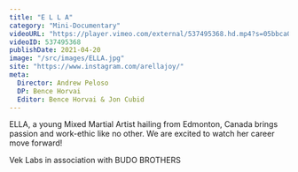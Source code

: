 ```yaml
---
title: "E L L A"
category: "Mini-Documentary"
videoURL: "https://player.vimeo.com/external/537495368.hd.mp4?s=05bbca04422f4b4139cbcac1a5c7f7ca5bbc9ebd&profile_id=175"
videoID: 537495368
publishDate: 2021-04-20
image: "/src/images/ELLA.jpg"
site: "https://www.instagram.com/arellajoy/"
meta:
  Director: Andrew Peloso
  DP: Bence Horvai
  Editor: Bence Horvai & Jon Cubid
---
```


ELLA, a young Mixed Martial Artist hailing from Edmonton, Canada brings passion and work-ethic like no other. We are excited to watch her career move forward!

Vek Labs in association with BUDO BROTHERS
